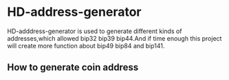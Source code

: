 # HD-address-generator
HD-adddress-generator is used to generate different kinds of addresses,which allowed bip32 bip39 bip44.And if time enough this project will create more function about bip49 bip84 and bip141.

How to generate coin address 
----------------------------
